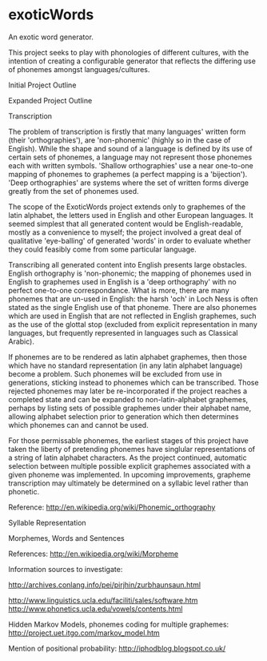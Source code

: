exoticWords
===========

An exotic word generator.

This project seeks to play with phonologies of different cultures, with the intention of creating a configurable generator that reflects the differing use of phonemes amongst languages/cultures.

Initial Project Outline



Expanded Project Outline



Transcription

The problem of transcription is firstly that many languages' written form (their 'orthographies'), are 'non-phonemic' (highly so in the case of English). While the shape and sound of a language is defined by its use of certain sets of phonemes, a language may not represent those phonemes each with written symbols. 'Shallow orthographies' use a near one-to-one mapping of phonemes to graphemes (a perfect mapping is a 'bijection'). 'Deep orthographies' are systems where the set of written forms diverge greatly from the set of phonemes used.

The scope of the ExoticWords project extends only to graphemes of the latin alphabet, the letters used in English and other European languages. It seemed simplest that all generated content would be English-readable, mostly as a convenience to myself; the project involved a great deal of qualitative 'eye-balling' of generated 'words' in order to evaluate whether they could feasibly come from some particular language.

Transcribing all generated content into English presents large obstacles. English orthography is 'non-phonemic; the mapping of phonemes used in English to graphemes used in English is a 'deep orthography' with no perfect one-to-one correspondance. What is more, there are many phonemes that are un-used in English: the harsh 'och' in Loch Ness is often stated as the single English use of that phoneme. There are also phonemes which are used in English that are not reflected in English graphemes, such as the use of the glottal stop (excluded from explicit representation in many languages, but frequently represented in languages such as Classical Arabic).

If phonemes are to be rendered as latin alphabet graphemes, then those which have no standard representation (in any latin alphabet language) become a problem. Such phonemes will be excluded from use in generations, sticking instead to phonemes which can be transcribed. Those rejected phonemes may later be re-incorporated if the project reaches a completed state and can be expanded to non-latin-alphabet graphemes, perhaps by listing sets of possible graphemes under their alphabet name, allowing alphabet selection prior to generation which then determines which phonemes can and cannot be used.

For those permissable phonemes, the earliest stages of this project have taken the liberty of pretending phonemes have singlular representations of a string of latin alphabet characters. As the project continued, automatic selection between multiple possible explicit graphemes associated with a given phoneme was implemented. In upcoming improvements, grapheme transcription may ultimately be determined on a syllabic level rather than phonetic.

Reference: 
http://en.wikipedia.org/wiki/Phonemic_orthography

Syllable Representation

Morphemes, Words and Sentences


References: 
http://en.wikipedia.org/wiki/Morpheme

Information sources to investigate:

http://archives.conlang.info/pei/pirjhin/zurbhaunsaun.html

http://www.linguistics.ucla.edu/faciliti/sales/software.htm
http://www.phonetics.ucla.edu/vowels/contents.html

Hidden Markov Models, phonemes coding for multiple graphemes:
http://project.uet.itgo.com/markov_model.htm

Mention of positional probability:
http://iphodblog.blogspot.co.uk/ 
